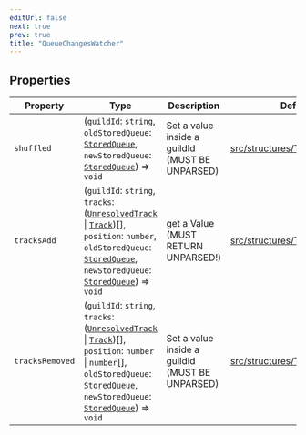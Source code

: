 ```yaml
---
editUrl: false
next: true
prev: true
title: "QueueChangesWatcher"
---
```


## Properties

| Property | Type | Description | Defined in |
| ------ | ------ | ------ | ------ |
| `shuffled` | (`guildId`: `string`, `oldStoredQueue`: [`StoredQueue`](/api/interfaces/storedqueue/), `newStoredQueue`: [`StoredQueue`](/api/interfaces/storedqueue/)) => `void` | Set a value inside a guildId (MUST BE UNPARSED) | [src/structures/Types/Queue.ts:38](https://github.com/appujet/lavalink-client/blob/4880e032861893b27e80b7c2d6c36639afbb3479/src/structures/Types/Queue.ts#L38) |
| `tracksAdd` | (`guildId`: `string`, `tracks`: ([`UnresolvedTrack`](/api/interfaces/unresolvedtrack/) \| [`Track`](/api/interfaces/track/))[], `position`: `number`, `oldStoredQueue`: [`StoredQueue`](/api/interfaces/storedqueue/), `newStoredQueue`: [`StoredQueue`](/api/interfaces/storedqueue/)) => `void` | get a Value (MUST RETURN UNPARSED!) | [src/structures/Types/Queue.ts:34](https://github.com/appujet/lavalink-client/blob/4880e032861893b27e80b7c2d6c36639afbb3479/src/structures/Types/Queue.ts#L34) |
| `tracksRemoved` | (`guildId`: `string`, `tracks`: ([`UnresolvedTrack`](/api/interfaces/unresolvedtrack/) \| [`Track`](/api/interfaces/track/))[], `position`: `number` \| `number`[], `oldStoredQueue`: [`StoredQueue`](/api/interfaces/storedqueue/), `newStoredQueue`: [`StoredQueue`](/api/interfaces/storedqueue/)) => `void` | Set a value inside a guildId (MUST BE UNPARSED) | [src/structures/Types/Queue.ts:36](https://github.com/appujet/lavalink-client/blob/4880e032861893b27e80b7c2d6c36639afbb3479/src/structures/Types/Queue.ts#L36) |
